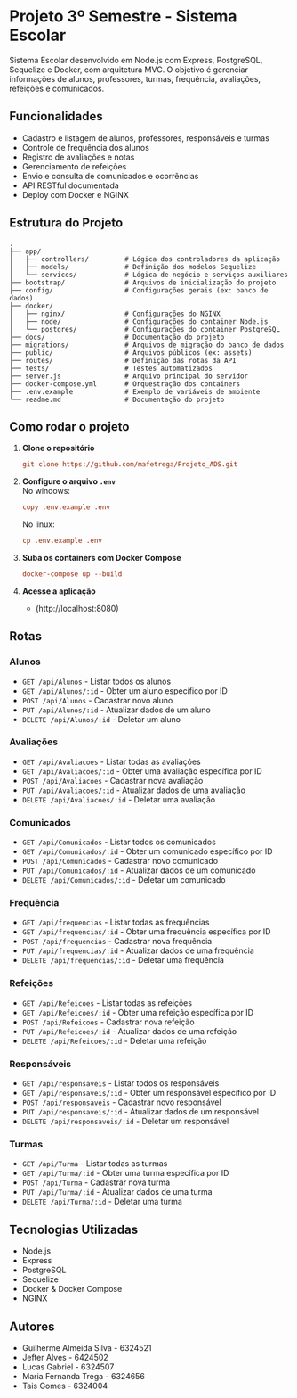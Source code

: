 # Projeto 3º Semestre - Sistema Escolar

Sistema Escolar desenvolvido em Node.js com Express, PostgreSQL, Sequelize e Docker, com arquitetura MVC. O objetivo é gerenciar informações de alunos, professores, turmas, frequência, avaliações, refeições e comunicados.

## Funcionalidades

- Cadastro e listagem de alunos, professores, responsáveis e turmas
- Controle de frequência dos alunos
- Registro de avaliações e notas
- Gerenciamento de refeições
- Envio e consulta de comunicados e ocorrências
- API RESTful documentada
- Deploy com Docker e NGINX

## Estrutura do Projeto
```
.
├── app/
│   ├── controllers/         # Lógica dos controladores da aplicação
│   ├── models/              # Definição dos modelos Sequelize
│   └── services/            # Lógica de negócio e serviços auxiliares
├── bootstrap/               # Arquivos de inicialização do projeto
├── config/                  # Configurações gerais (ex: banco de dados)
├── docker/
│   ├── nginx/               # Configurações do NGINX
│   ├── node/                # Configurações do container Node.js
│   └── postgres/            # Configurações do container PostgreSQL
├── docs/                    # Documentação do projeto
├── migrations/              # Arquivos de migração do banco de dados
├── public/                  # Arquivos públicos (ex: assets)
├── routes/                  # Definição das rotas da API
├── tests/                   # Testes automatizados
├── server.js                # Arquivo principal do servidor
├── docker-compose.yml       # Orquestração dos containers
├── .env.example             # Exemplo de variáveis de ambiente
└── readme.md                # Documentação do projeto
```
## Como rodar o projeto

1. **Clone o repositório**  

   ```ini
   git clone https://github.com/mafetrega/Projeto_ADS.git
   ```
2. **Configure o arquivo `.env`**  
   No windows:

   ```ini
   copy .env.example .env
   ```

   No linux:

   ```ini
   cp .env.example .env
   ```

3. **Suba os containers com Docker Compose**  
   ```ini
   docker-compose up --build
   ```

4. **Acesse a aplicação**  
   - (http://localhost:8080)

## Rotas

### Alunos
- `GET /api/Alunos` - Listar todos os alunos  
- `GET /api/Alunos/:id` - Obter um aluno específico por ID  
- `POST /api/Alunos` - Cadastrar novo aluno  
- `PUT /api/Alunos/:id` - Atualizar dados de um aluno  
- `DELETE /api/Alunos/:id` - Deletar um aluno  

### Avaliações
- `GET /api/Avaliacoes` - Listar todas as avaliações  
- `GET /api/Avaliacoes/:id` - Obter uma avaliação específica por ID  
- `POST /api/Avaliacoes` - Cadastrar nova avaliação  
- `PUT /api/Avaliacoes/:id` - Atualizar dados de uma avaliação  
- `DELETE /api/Avaliacoes/:id` - Deletar uma avaliação  

### Comunicados
- `GET /api/Comunicados` - Listar todos os comunicados  
- `GET /api/Comunicados/:id` - Obter um comunicado específico por ID  
- `POST /api/Comunicados` - Cadastrar novo comunicado  
- `PUT /api/Comunicados/:id` - Atualizar dados de um comunicado  
- `DELETE /api/Comunicados/:id` - Deletar um comunicado  

### Frequência
- `GET /api/frequencias` - Listar todas as frequências  
- `GET /api/frequencias/:id` - Obter uma frequência específica por ID  
- `POST /api/frequencias` - Cadastrar nova frequência  
- `PUT /api/frequencias/:id` - Atualizar dados de uma frequência  
- `DELETE /api/frequencias/:id` - Deletar uma frequência  

### Refeições
- `GET /api/Refeicoes` - Listar todas as refeições  
- `GET /api/Refeicoes/:id` - Obter uma refeição específica por ID  
- `POST /api/Refeicoes` - Cadastrar nova refeição  
- `PUT /api/Refeicoes/:id` - Atualizar dados de uma refeição  
- `DELETE /api/Refeicoes/:id` - Deletar uma refeição  

### Responsáveis
- `GET /api/responsaveis` - Listar todos os responsáveis  
- `GET /api/responsaveis/:id` - Obter um responsável específico por ID  
- `POST /api/responsaveis` - Cadastrar novo responsável  
- `PUT /api/responsaveis/:id` - Atualizar dados de um responsável  
- `DELETE /api/responsaveis/:id` - Deletar um responsável  

### Turmas
- `GET /api/Turma` - Listar todas as turmas  
- `GET /api/Turma/:id` - Obter uma turma específica por ID  
- `POST /api/Turma` - Cadastrar nova turma  
- `PUT /api/Turma/:id` - Atualizar dados de uma turma  
- `DELETE /api/Turma/:id` - Deletar uma turma  

## Tecnologias Utilizadas

- Node.js
- Express
- PostgreSQL
- Sequelize
- Docker & Docker Compose
- NGINX

## Autores
- Guilherme Almeida Silva - 6324521
- Jefter Alves - 6424502
- Lucas Gabriel - 6324507
- Maria Fernanda Trega - 6324656
- Tais Gomes - 6324004